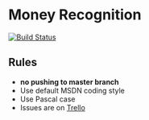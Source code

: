 # Money Recognition
[![Build Status](https://ci.appveyor.com/api/projects/status/y7v1ve8jmx6ms6fl?svg=true)](https://ci.appveyor.com/project/boginw/objectrecognition-6v9rm)

## Rules
 * **no pushing to master branch**
 * Use default MSDN coding style
 * Use Pascal case
 * Issues are on [Trello](https://trello.com/b/pvhfTZEw/softwaren)
